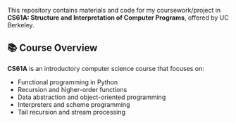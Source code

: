 This repository contains materials and code for my coursework/project in **CS61A: Structure and Interpretation of Computer Programs**, offered by UC Berkeley.

## 📚 Course Overview

**CS61A** is an introductory computer science course that focuses on:
- Functional programming in Python
- Recursion and higher-order functions
- Data abstraction and object-oriented programming
- Interpreters and scheme programming
- Tail recursion and stream processing
